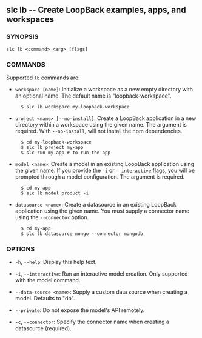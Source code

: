 ## slc lb -- Create LoopBack examples, apps, and workspaces

### SYNOPSIS

    slc lb <command> <arg> [flags]

### COMMANDS

Supported `lb` commands are:

* `workspace [name]`:
  Initialize a workspace as a new empty directory with an optional name.  The
  default name is "loopback-workspace".

        $ slc lb workspace my-loopback-workspace

* `project <name> [--no-install]`:
  Create a LoopBack application in a new directory within a workspace
  using the given name. The <name> argument is required. With `--no-install`,
  will not install the npm dependencies.

        $ cd my-loopback-workspace
        $ slc lb project my-app
        $ slc run my-app # to run the app

* `model <name>`:
  Create a model in an existing LoopBack application using the given name.
  If you provide the `-i` or `--interactive` flags, you will be prompted
  through a model configuration. The <name> argument is required.

        $ cd my-app
        $ slc lb model product -i

* `datasource <name>`:
  Create a datasource in an existing LoopBack application using the given name.
  You must supply a connector name using the `--connector` option.

        $ cd my-app
        $ slc lb datasource mongo --connector mongodb

### OPTIONS

* `-h`, `--help`:
  Display this help text.

* `-i`, `--interactive`:
  Run an interactive model creation. Only supported with the model command.

* `--data-source <name>`:
  Supply a custom data source when creating a model. Defaults to "db".

* `--private`:
  Do not expose the model's API remotely. 

* `-c`, `--connector`:
  Specify the connector name when creating a datasource (required).
